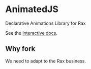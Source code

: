 # AnimatedJS

Declarative Animations Library for Rax

See the [interactive docs](http://animatedjs.github.io/interactive-docs/).

## Why fork

We need to adapt to the Rax business.
